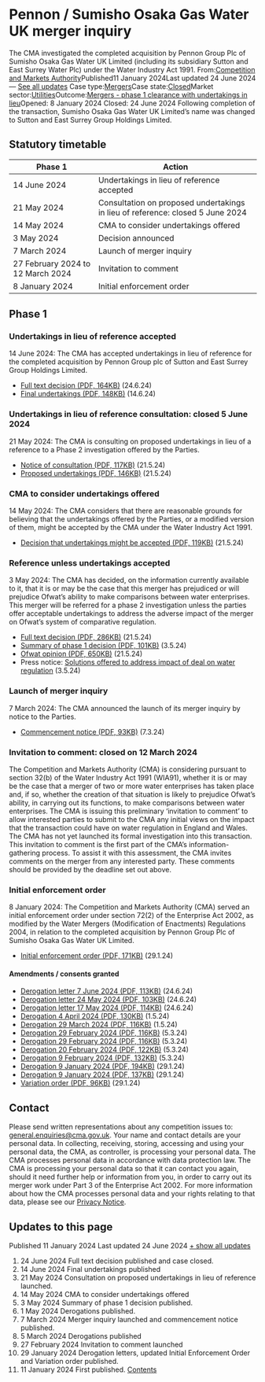# Pennon / Sumisho Osaka Gas Water UK merger inquiry
The CMA investigated the completed acquisition by Pennon Group Plc of Sumisho Osaka Gas Water UK Limited (including its subsidiary Sutton and East Surrey Water Plc) under the Water Industry Act 1991.
From:[Competition and Markets Authority](/government/organisations/competition-and-markets-authority)Published11 January 2024Last updated
24 June 2024
— [See all updates](#full-publication-update-history)
Case type:[Mergers](/cma-cases?case_type%5B%5D=mergers)Case state:[Closed](/cma-cases?case_state%5B%5D=closed)Market sector:[Utilities](/cma-cases?market_sector%5B%5D=utilities)Outcome:[Mergers - phase 1 clearance with undertakings in lieu](/cma-cases?outcome_type%5B%5D=mergers-phase-1-clearance-with-undertakings-in-lieu)Opened:
8 January 2024
Closed:
24 June 2024
Following completion of the transaction, Sumisho Osaka Gas Water UK Limited’s name was changed to Sutton and East Surrey Group Holdings Limited.
## Statutory timetable
| Phase 1 | Action |
| --- | --- |
| 14 June 2024 | Undertakings in lieu of reference accepted |
| 21 May 2024 | Consultation on proposed undertakings in lieu of reference: closed 5 June 2024 |
| 14 May 2024 | CMA to consider undertakings offered |
| 3 May 2024 | Decision announced |
| 7 March 2024 | Launch of merger inquiry |
| 27 February 2024 to 12 March 2024 | Invitation to comment |
| 8 January 2024 | Initial enforcement order |
## Phase 1
### Undertakings in lieu of reference accepted
14 June 2024: The CMA has accepted undertakings in lieu of reference for the completed acquisition by Pennon Group plc of Sutton and East Surrey Group Holdings Limited.
- [Full text decision (PDF, 164KB)](https://assets.publishing.service.gov.uk/media/667949e1921ddc8344a00f16/__Full_text_decision__.pdf) (24.6.24)
- [Final undertakings (PDF, 148KB)](https://assets.publishing.service.gov.uk/media/666bf59450dca4553304f359/Final_undertakings.pdf) (14.6.24)
### Undertakings in lieu of reference consultation: closed 5 June 2024
21 May 2024: The CMA is consulting on proposed undertakings in lieu of a reference to a Phase 2 investigation offered by the Parties.
- [Notice of consultation (PDF, 117KB)](https://assets.publishing.service.gov.uk/media/666c0b63fdbf70d6d79d9679/Notice_of_consultation.pdf) (21.5.24)
- [Proposed undertakings (PDF, 146KB)](https://assets.publishing.service.gov.uk/media/664c4c3bae748c43d3793ef6/Proposed_undertakings.pdf) (21.5.24)
### CMA to consider undertakings offered
14 May 2024: The CMA considers that there are reasonable grounds for believing that the undertakings offered by the Parties, or a modified version of them, might be accepted by the CMA under the Water Industry Act 1991.
- [Decision that undertakings might be accepted (PDF, 119KB)](https://assets.publishing.service.gov.uk/media/664c4be1993111924d9d3881/Decision_that_undertakings_might_be_accepted.pdf) (21.5.24)
### Reference unless undertakings accepted
3 May 2024: The CMA has decided, on the information currently available to it, that it is or may be the case that this merger has prejudiced or will prejudice Ofwat’s ability to make comparisons between water enterprises. This merger will be referred for a phase 2 investigation unless the parties offer acceptable undertakings to address the adverse impact of the merger on Ofwat’s system of comparative regulation.
- [Full text decision (PDF, 286KB)](https://assets.publishing.service.gov.uk/media/664c4bc7bd01f5ed32793efd/Full_text_decision.pdf) (21.5.24)
- [Summary of phase 1 decision (PDF, 101KB)](https://assets.publishing.service.gov.uk/media/66347bd24d8bb7378fb6c1b5/___Summary_of_phase_1_decision__.pdf) (3.5.24)
- [Ofwat opinion (PDF, 650KB)](https://assets.publishing.service.gov.uk/media/664c4c1db7249a4c6e9d383d/Ofwat_Opinion.pdf) (21.5.24)
- Press notice: [Solutions offered to address impact of deal on water regulation](https://www.gov.uk/government/news/solutions-offered-to-address-impact-of-deal-on-water-regulation) (3.5.24)
### Launch of merger inquiry
7 March 2024: The CMA announced the launch of its merger inquiry by notice to the Parties.
- [Commencement notice (PDF, 93KB)](https://assets.publishing.service.gov.uk/media/65e855a0b55993001dade2cc/Commencement_notice.pdf) (7.3.24)
### Invitation to comment: closed on 12 March 2024
The Competition and Markets Authority (CMA) is considering pursuant to section 32(b) of the Water Industry Act 1991 (WIA91), whether it is or may be the case that a merger of two or more water enterprises has taken place and, if so, whether the creation of that situation is likely to prejudice Ofwat’s ability, in carrying out its functions, to make comparisons between water enterprises.
The CMA is issuing this preliminary ‘invitation to comment’ to allow interested parties to submit to the CMA any initial views on the impact that the transaction could have on water regulation in England and Wales. The CMA has not yet launched its formal investigation into this transaction. This invitation to comment is the first part of the CMA’s information-gathering process.
To assist it with this assessment, the CMA invites comments on the merger from any interested party.
These comments should be provided by the deadline set out above.
### Initial enforcement order
8 January 2024: The Competition and Markets Authority (CMA) served an initial enforcement order under section 72(2) of the Enterprise Act 2002, as modified by the Water Mergers (Modification of Enactments) Regulations 2004, in relation to the completed acquisition by Pennon Group Plc of Sumisho Osaka Gas Water UK Limited.
- [Initial enforcement order (PDF, 171KB)](https://assets.publishing.service.gov.uk/media/659d520e7e39680013a81a34/Pennon_Osaka_Amended_IEO.pdf) (29.1.24)
#### Amendments / consents granted
- [Derogation letter 7 June 2024 (PDF, 113KB)](https://assets.publishing.service.gov.uk/media/66794a29921ddc8344a00f17/___Derogation_7_June_2024___.pdf) (24.6.24)
- [Derogation letter 24 May 2024 (PDF, 103KB)](https://assets.publishing.service.gov.uk/media/66794a48a7a18c1aa1a00f10/___Derogation_24_May_2024__.pdf) (24.6.24)
- [Derogation letter 17 May 2024 (PDF, 114KB)](https://assets.publishing.service.gov.uk/media/66794a66f09ee01a050e72ef/__Derogation_17_May_2024__.pdf) (24.6.24)
- [Derogation 4 April 2024 (PDF, 130KB)](https://assets.publishing.service.gov.uk/media/662bc0ca1179821456b81eee/Derogation_4_April_2024.pdf) (1.5.24)
- [Derogation 29 March 2024 (PDF, 116KB)](https://assets.publishing.service.gov.uk/media/662bc0e45b89e6a356bf937f/Derogation_29_March_2024.pdf) (1.5.24)
- [Derogation 29 February 2024 (PDF, 116KB)](https://assets.publishing.service.gov.uk/media/65e5b31c3f694514a3036004/__Derogation_29_February_2024_Pennon___.pdf) (5.3.24)
- [Derogation 29 February 2024 (PDF, 116KB)](https://assets.publishing.service.gov.uk/media/65e5b3323f694514a3036006/Derogation_29_February_2024_SESW_.pdf) (5.3.24)
- [Derogation 20 February 2024 (PDF, 122KB)](https://assets.publishing.service.gov.uk/media/65e5b3062f2b3bbc587cd7a6/Derogation_20_February_2024_SESW.pdf) (5.3.24)
- [Derogation 9 February 2024 (PDF, 132KB)](https://assets.publishing.service.gov.uk/media/65e5b2ee7bc329020bb8c1c7/Derogation_9_February_2024__Pennon_.pdf) (5.3.24)
- [Derogation 9 January 2024 (PDF, 194KB)](https://assets.publishing.service.gov.uk/media/65b76e9dc5aacc000da6841d/Pennon_Osaka_Derogation_Consent_Letter__-__Initial_Derogation_Requests.pdf) (29.1.24)
- [Derogation 9 January 2024 (PDF, 137KB)](https://assets.publishing.service.gov.uk/media/65b76eea0c75e30012d80171/Pennon_Osaka_Derogation_Consent_Letter_-_Target_Board_Appointees.pdf) (29.1.24)
- [Variation order (PDF, 96KB)](https://assets.publishing.service.gov.uk/media/65b76f0bc5aacc0013a68413/Pennon_Osaka_Variation_Order.pdf) (29.1.24)
## Contact
Please send written representations about any competition issues to: [general.enquiries@cma.gov.uk](mailto:general.enquiries@cma.gov.uk).
Your name and contact details are your personal data. In collecting, receiving, storing, accessing and using your personal data, the CMA, as controller, is processing your personal data. The CMA processes personal data in accordance with data protection law. The CMA is processing your personal data so that it can contact you again, should it need further help or information from you, in order to carry out its merger work under Part 3 of the Enterprise Act 2002. For more information about how the CMA processes personal data and your rights relating to that data, please see our [Privacy Notice](https://www.gov.uk/government/organisations/competition-and-markets-authority/about/personal-information-charter).
## Updates to this page
Published 11 January 2024
Last updated 24 June 2024
[+ show all updates](#full-history)
01. 24 June 2024
Full text decision published and case closed.
02. 14 June 2024
Final undertakings published
03. 21 May 2024
Consultation on proposed undertakings in lieu of reference launched.
04. 14 May 2024
CMA to consider undertakings offered
05. 3 May 2024
Summary of phase 1 decision published.
06. 1 May 2024
Derogations published.
07. 7 March 2024
Merger inquiry launched and commencement notice published.
08. 5 March 2024
Derogations published
09. 27 February 2024
Invitation to comment launched
10. 29 January 2024
Derogation letters, updated Initial Enforcement Order and Variation order published.
11. 11 January 2024
First published.
[Contents](#contents)
